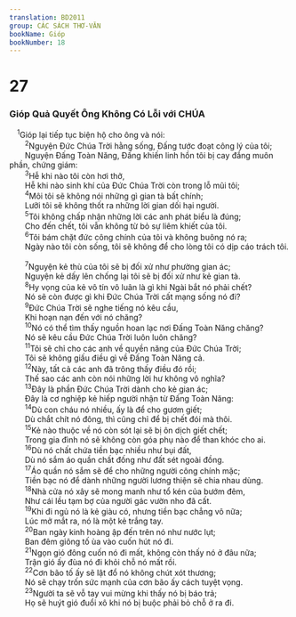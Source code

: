 ```yaml
---
translation: BD2011
group: CÁC SÁCH THƠ-VĂN
bookName: Gióp 
bookNumber: 18
---
```


<div class="title"><h1>27</h1><h3>Gióp Quả Quyết Ông Không Có Lỗi với CHÚA</h3></div>
<span class="verse giop_27_1"> <sup>1</sup>Gióp lại tiếp tục biện hộ cho ông và nói:<br/></span>
<span class="verse giop_27_2">  <sup>2</sup>Nguyện Ðức Chúa Trời hằng sống, Ðấng tước đoạt công lý của tôi;<br/>  Nguyện Ðấng Toàn Năng, Ðấng khiến linh hồn tôi bị cay đắng muôn phần, chứng giám:<br/></span>
<span class="verse giop_27_3">  <sup>3</sup>Hễ khi nào tôi còn hơi thở,<br/>  Hễ khi nào sinh khí của Ðức Chúa Trời còn trong lỗ mũi tôi;<br/></span>
<span class="verse giop_27_4">  <sup>4</sup>Môi tôi sẽ không nói những gì gian tà bất chính;<br/>  Lưỡi tôi sẽ không thốt ra những lời gian dối hại người.<br/></span>
<span class="verse giop_27_5">  <sup>5</sup>Tôi không chấp nhận những lời các anh phát biểu là đúng;<br/>  Cho đến chết, tôi vẫn không từ bỏ sự liêm khiết của tôi.<br/></span>
<span class="verse giop_27_6">  <sup>6</sup>Tôi bám chặt đức công chính của tôi và không buông nó ra;<br/>  Ngày nào tôi còn sống, tôi sẽ không để cho lòng tôi có dịp cáo trách tôi.<br/><br/></span>
<span class="verse giop_27_7">  <sup>7</sup>Nguyện kẻ thù của tôi sẽ bị đối xử như phường gian ác;<br/>  Nguyện kẻ dấy lên chống lại tôi sẽ bị đối xử như kẻ gian tà.<br/></span>
<span class="verse giop_27_8">  <sup>8</sup>Hy vọng của kẻ vô tín vô luân là gì khi Ngài bắt nó phải chết?<br/>  Nó sẽ còn được gì khi Ðức Chúa Trời cất mạng sống nó đi?<br/></span>
<span class="verse giop_27_9">  <sup>9</sup>Ðức Chúa Trời sẽ nghe tiếng nó kêu cầu,<br/>  Khi hoạn nạn đến với nó chăng?<br/></span>
<span class="verse giop_27_10">  <sup>10</sup>Nó có thể tìm thấy nguồn hoan lạc nơi Ðấng Toàn Năng chăng?<br/>  Nó sẽ kêu cầu Ðức Chúa Trời luôn luôn chăng?<br/></span>
<span class="verse giop_27_11">  <sup>11</sup>Tôi sẽ chỉ cho các anh về quyền năng của Ðức Chúa Trời;<br/>  Tôi sẽ không giấu điều gì về Ðấng Toàn Năng cả.<br/></span>
<span class="verse giop_27_12">  <sup>12</sup>Này, tất cả các anh đã trông thấy điều đó rồi;<br/>  Thế sao các anh còn nói những lời hư không vô nghĩa?<br/></span>
<span class="verse giop_27_13">  <sup>13</sup>Ðây là phần Ðức Chúa Trời dành cho kẻ gian ác;<br/>  Ðây là cơ nghiệp kẻ hiếp người nhận từ Ðấng Toàn Năng:<br/></span>
<span class="verse giop_27_14">  <sup>14</sup>Dù con cháu nó nhiều, ấy là để cho gươm giết;<br/>  Dù chắt chít nó đông, thì cũng chỉ để bị chết đói mà thôi.<br/></span>
<span class="verse giop_27_15">  <sup>15</sup>Kẻ nào thuộc về nó còn sót lại sẽ bị ôn dịch giết chết;<br/>  Trong gia đình nó sẽ không còn góa phụ nào để than khóc cho ai.<br/></span>
<span class="verse giop_27_16">  <sup>16</sup>Dù nó chất chứa tiền bạc nhiều như bụi đất,<br/>  Dù nó sắm áo quần chất đống như đất sét ngoài đồng.<br/></span>
<span class="verse giop_27_17">  <sup>17</sup>Áo quần nó sắm sẽ để cho những người công chính mặc;<br/>  Tiền bạc nó để dành những người lương thiện sẽ chia nhau dùng.<br/></span>
<span class="verse giop_27_18">  <sup>18</sup>Nhà cửa nó xây sẽ mong manh như tổ kén của bướm đêm,<br/>  Như cái lều tạm bợ của người gác vườn nho đã cất.<br/></span>
<span class="verse giop_27_19">  <sup>19</sup>Khi đi ngủ nó là kẻ giàu có, nhưng tiền bạc chẳng vô nữa;<br/>  Lúc mở mắt ra, nó là một kẻ trắng tay.<br/></span>
<span class="verse giop_27_20">  <sup>20</sup>Ban ngày kinh hoàng ập đến trên nó như nước lụt;<br/>  Ban đêm giông tố ùa vào cuốn hút nó đi.<br/></span>
<span class="verse giop_27_21">  <sup>21</sup>Ngọn gió đông cuốn nó đi mất, không còn thấy nó ở đâu nữa;<br/>  Trận gió ấy đùa nó đi khỏi chỗ nó mất rồi.<br/></span>
<span class="verse giop_27_22">  <sup>22</sup>Cơn bão tố ấy sẽ lật đổ nó không chút xót thương;<br/>  Nó sẽ chạy trốn sức mạnh của cơn bão ấy cách tuyệt vọng.<br/></span>
<span class="verse giop_27_23">  <sup>23</sup>Người ta sẽ vỗ tay vui mừng khi thấy nó bị báo trả;<br/>  Họ sẽ huýt gió đuổi xô khi nó bị buộc phải bỏ chỗ ở ra đi.<br/></span>
